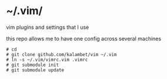 # ~/.vim/
vim plugins and settings that I use

this repo allows me to have one config across several machines

```
# cd
# git clone github.com/kalambet/vim ~/.vim
# ln -s ~/.vim/vimrc.vim .vimrc
# git submodule init
# git submodule update
```
